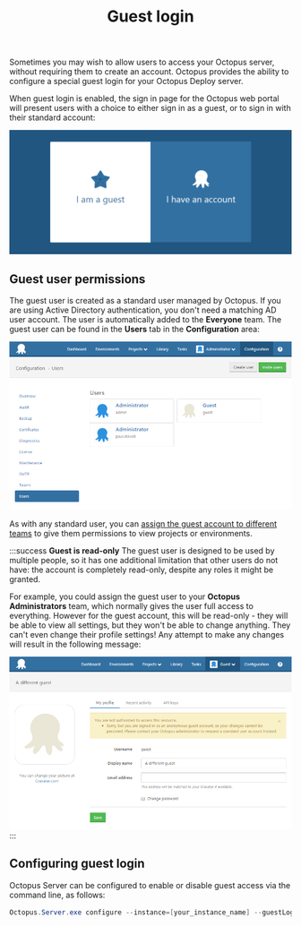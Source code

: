 ﻿---
title: Guest login
position: 4
---


Sometimes you may wish to allow users to access your Octopus server, without requiring them to create an account. Octopus provides the ability to configure a special guest login for your Octopus Deploy server.


When guest login is enabled, the sign in page for the Octopus web portal will present users with a choice to either sign in as a guest, or to sign in with their standard account:


![](/docs/images/3048126/5865814.png)

## Guest user permissions


The guest user is created as a standard user managed by Octopus. If you are using Active Directory authentication, you don't need a matching AD user account. The user is automatically added to the **Everyone** team. The guest user can be found in the **Users** tab in the **Configuration** area:


![](/docs/images/3048126/3277968.png)


As with any standard user, you can [assign the guest account to different teams](/docs/home/administration/managing-users-and-teams.md) to give them permissions to view projects or environments.

:::success
**Guest is read-only**
The guest user is designed to be used by multiple people, so it has one additional limitation that other users do not have: the account is completely read-only, despite any roles it might be granted.


For example, you could assign the guest user to your **Octopus Administrators** team, which normally gives the user full access to everything. However for the guest account, this will be read-only - they will be able to view all settings, but they won't be able to change anything. They can't even change their profile settings! Any attempt to make any changes will result in the following message:


![](/docs/images/3048126/3277967.png)
:::

## Configuring guest login


Octopus Server can be configured to enable or disable guest access via the command line, as follows:

```powershell
Octopus.Server.exe configure --instance=[your_instance_name] --guestLoginEnabled=true
```
